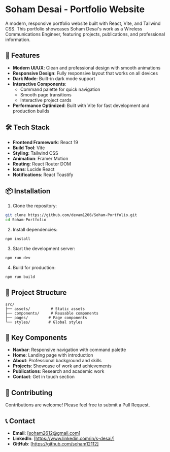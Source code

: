 # Soham Desai - Portfolio Website

A modern, responsive portfolio website built with React, Vite, and Tailwind CSS. This portfolio showcases Soham Desai's work as a Wireless Communications Engineer, featuring projects, publications, and professional information.

## 🚀 Features

- **Modern UI/UX**: Clean and professional design with smooth animations
- **Responsive Design**: Fully responsive layout that works on all devices
- **Dark Mode**: Built-in dark mode support
- **Interactive Components**: 
  - Command palette for quick navigation
  - Smooth page transitions
  - Interactive project cards
- **Performance Optimized**: Built with Vite for fast development and production builds

## 🛠️ Tech Stack

- **Frontend Framework**: React 19
- **Build Tool**: Vite
- **Styling**: Tailwind CSS
- **Animation**: Framer Motion
- **Routing**: React Router DOM
- **Icons**: Lucide React
- **Notifications**: React Toastify

## 📦 Installation

1. Clone the repository:
```bash
git clone https://github.com/devam1206/Soham-Portfolio.git
cd Soham-Portfolio
```

2. Install dependencies:
```bash
npm install
```

3. Start the development server:
```bash
npm run dev
```

4. Build for production:
```bash
npm run build
```

## 🎨 Project Structure

```
src/
├── assets/         # Static assets
├── components/     # Reusable components
├── pages/         # Page components
└── styles/        # Global styles
```

## 🔑 Key Components

- **Navbar**: Responsive navigation with command palette
- **Home**: Landing page with introduction
- **About**: Professional background and skills
- **Projects**: Showcase of work and achievements
- **Publications**: Research and academic work
- **Contact**: Get in touch section


## 🤝 Contributing

Contributions are welcome! Please feel free to submit a Pull Request.

## 📞 Contact

- **Email**: [soham2612@gmail.com]
- **LinkedIn**: [https://www.linkedin.com/in/s-desai/]
- **GitHub**: [https://github.com/soham12112]

